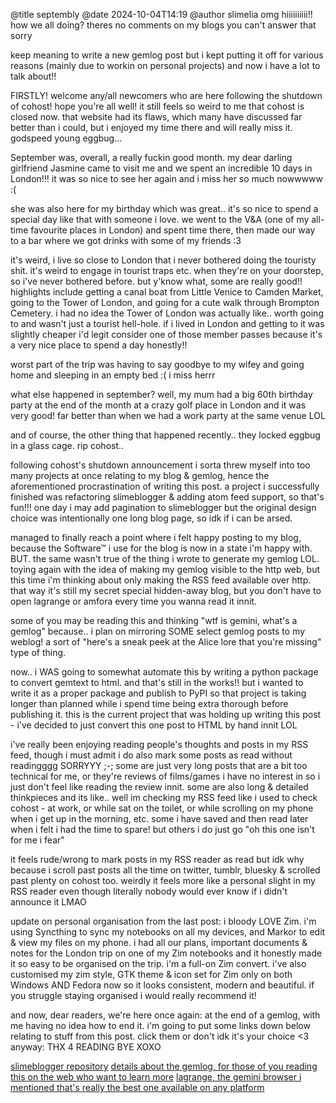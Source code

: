@title septembly @date 2024-10-04T14:19 @author slimelia
omg hiiiiiiiiii!! how we all doing? theres no comments on my blogs you can't answer that sorry

keep meaning to write a new gemlog post but i kept putting it off for various reasons (mainly due to workin on personal projects) and now i have a lot to talk about!!

FIRSTLY! welcome any/all newcomers who are here following the shutdown of cohost! hope you're all well!
it still feels so weird to me that cohost is closed now. that website had its flaws, which many have discussed far better than i could, but i enjoyed my time there and will really miss it. godspeed young eggbug...

September was, overall, a really fuckin good month. my dear darling girlfriend Jasmine came to visit me and we spent an incredible 10 days in London!!! it was so nice to see her again and i miss her so much nowwwww :(

she was also here for my birthday which was great.. it's so nice to spend a special day like that with someone i love. we went to the V&A (one of my all-time favourite places in London) and spent time there, then made our way to a bar where we got drinks with some of my friends :3

it's weird, i live so close to London that i never bothered doing the touristy shit. it's weird to engage in tourist traps etc. when they're on your doorstep, so i've never bothered before. but y'know what, some are really good!! highlights include getting a canal boat from Little Venice to Camden Market, going to the Tower of London, and going for a cute walk through Brompton Cemetery. i had no idea the Tower of London was actually like.. worth going to and wasn't just a tourist hell-hole. if i lived in London and getting to it was slightly cheaper i'd legit consider one of those member passes because it's a very nice place to spend a day honestly!!

worst part of the trip was having to say goodbye to my wifey and going home and sleeping in an empty bed :( i miss herrr

what else happened in september? well, my mum had a big 60th birthday party at the end of the month at a crazy golf place in London and it was very good! far better than when we had a work party at the same venue LOL

and of course, the other thing that happened recently.. they locked eggbug in a glass cage. rip cohost..

following cohost's shutdown announcement i sorta threw myself into too many projects at once relating to my blog & gemlog, hence the aforementioned procrastination of writing this post. a project i successfully finished was refactoring slimeblogger & adding atom feed support, so that's fun!!! one day i may add pagination to slimeblogger but the original design choice was intentionally one long blog page, so idk if i can be arsed.

managed to finally reach a point where i felt happy posting to my blog, because the Software™ i use for the blog is now in a state i'm happy with.
BUT. the same wasn't true of the thing i wrote to generate my gemlog LOL. toying again with the idea of making my gemlog visible to the http web, but this time i'm thinking about only making the RSS feed available over http. that way it's still my secret special hidden-away blog, but you don't have to open lagrange or amfora every time you wanna read it innit.

some of you may be reading this and thinking "wtf is gemini, what's a gemlog" because.. i plan on mirroring SOME select gemlog posts to my weblog! a sort of "here's a sneak peek at the Alice lore that you're missing" type of thing.

now.. i WAS going to somewhat automate this by writing a python package to convert gemtext to html. and that's still in the works!! but i wanted to write it as a proper package and publish to PyPI so that project is taking longer than planned while i spend time being extra thorough before publishing it. this is the current project that was holding up writing this post - i've decided to just convert this one post to HTML by hand innit LOL

i've really been enjoying reading people's thoughts and posts in my RSS feed, though i must admit i do also mark some posts as read without readingggg SORRYYY ;-;
some are just very long posts that are a bit too technical for me, or they're reviews of films/games i have no interest in so i just don't feel like reading the review innit. some are also long & detailed thinkpieces and its like.. well im checking my RSS feed like i used to check cohost - at work, or while sat on the toilet, or while scrolling on my phone when i get up in the morning, etc.
some i have saved and then read later when i felt i had the time to spare! but others i do just go "oh this one isn't for me i fear"

it feels rude/wrong to mark posts in my RSS reader as read but idk why because i scroll past posts all the time on twitter, tumblr, bluesky & scrolled past plenty on cohost too. weirdly it feels more like a personal slight in my RSS reader even though literally nobody would ever know if i didn't announce it LMAO

update on personal organisation from the last post: i bloody LOVE Zim. i'm using Syncthing to sync my notebooks on all my devices, and Markor to edit & view my files on my phone. i had all our plans, important documents & notes for the London trip on one of my Zim notebooks and it honestly made it so easy to be organised on the trip. i'm a full-on Zim convert. i've also customised my zim style, GTK theme & icon set for Zim only on both Windows AND Fedora now so it looks consistent, modern and beautiful. if you struggle staying organised i would really recommend it!

and now, dear readers, we're here once again: at the end of a gemlog, with me having no idea how to end it. i'm going to put some links down below relating to stuff from this post. click them or don't idk it's your choice <3
anyway: THX 4 READING BYE XOXO

[slimeblogger repository](https://github.com/slimelia/slimeblogger)
[details about the gemlog, for those of you reading this on the web who want to learn more](https://tilde.town/~slimelia/pages/gemlog.html)
[lagrange, the gemini browser i mentioned that's really the best one available on any platform](https://gmi.skyjake.fi/lagrange/)
